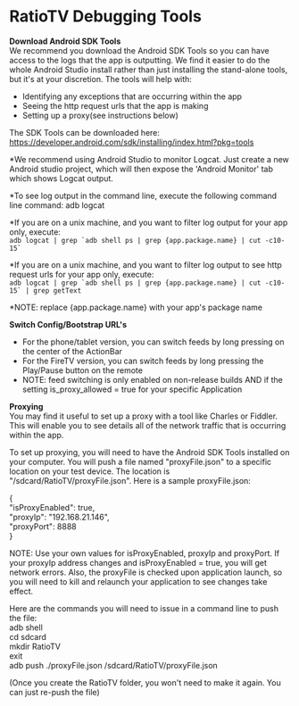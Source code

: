 RatioTV Debugging Tools
===

**Download Android SDK Tools**  
We recommend you download the Android SDK Tools so you can have access to the logs that the app is outputting.  We find it easier to do the whole Android Studio install rather than just installing the stand-alone tools, but it's at your discretion.  The tools will help with:  
* Identifying any exceptions that are occurring within the app
* Seeing the http request urls that the app is making  
* Setting up a proxy(see instructions below)
  
The SDK Tools can be downloaded here: https://developer.android.com/sdk/installing/index.html?pkg=tools  

*We recommend using Android Studio to monitor Logcat.  Just create a new Android studio project, which will then expose the 'Android Monitor' tab which shows Logcat output.
  
*To see log output in the command line, execute the following command line command: adb logcat  
  
*If you are on a unix machine, and you want to filter log output for your app only, execute:  
``adb logcat | grep `adb shell ps | grep {app.package.name} | cut -c10-15` ``  
  
*If you are on a unix machine, and you want to filter log output to see http request urls for your app only, execute:  
``adb logcat | grep `adb shell ps | grep {app.package.name} | cut -c10-15` | grep getText``  
  
*NOTE: replace {app.package.name} with your app's package name
  
**Switch Config/Bootstrap URL's**  
* For the phone/tablet version, you can switch feeds by long pressing on the center of the ActionBar
* For the FireTV version, you can switch feeds by long pressing the Play/Pause button on the remote
* NOTE: feed switching is only enabled on non-release builds AND if the setting is_proxy_allowed = true for your specific Application  
  
**Proxying**  
You may find it useful to set up a proxy with a tool like Charles or Fiddler.  This will enable you to see details all of the network traffic that is occurring within the app.  
  
To set up proxying, you will need to have the Android SDK Tools installed on your computer.  You will push a file named "proxyFile.json" to a specific location on your test device.  The location is "/sdcard/RatioTV/proxyFile.json".  Here is a sample proxyFile.json:  
  
{  
  "isProxyEnabled": true,  
  "proxyIp": "192.168.21.146",  
  "proxyPort": 8888  
}  
  
NOTE: Use your own values for isProxyEnabled, proxyIp and proxyPort.  If your proxyIp address changes and isProxyEnabled = true, you will get network errors.  Also, the proxyFile is checked upon application launch, so you will need to kill and relaunch your application to see changes take effect.
  
Here are the commands you will need to issue in a command line to push the file:  
adb shell  
cd sdcard  
mkdir RatioTV  
exit  
adb push ./proxyFile.json /sdcard/RatioTV/proxyFile.json  
  
(Once you create the RatioTV folder, you won't need to make it again.  You can just re-push the file)
